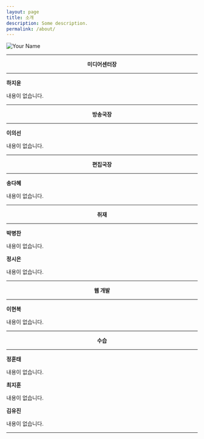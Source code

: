```yaml
---
layout: page
title: 소개
description: Some description.
permalink: /about/
---
```


<img itemprop="image" class="img-rounded" src="http://res.cloudinary.com/dm7h7e8xj/image/upload/c_fill,h_200,w_200/v1504971955/neo_ruqszk.jpg" alt="Your Name">

<hr/>
<center><strong>미디어센터장</center></strong>
<hr/>

**하지윤**

내용이 없습니다.
<hr/>
<center><strong>방송국장</strong></center>
<hr/>

**이의선**

내용이 없습니다.
<hr/>
<center><strong>편집국장</strong></center>
<hr/>

**송다혜**

내용이 없습니다.
<hr/>
<center><strong>취재</strong></center>
<hr/>

**박병찬**

내용이 없습니다.

**정시은**

내용이 없습니다.
<hr/>
<center><strong>웹 개발</strong></center> 
<hr/>

**이현복**

내용이 없습니다.
<hr/>
<center><strong>수습</strong></center>
<hr/>

**정훈태**

내용이 없습니다.
 
**최지훈**

내용이 없습니다.
 
**김유진**

내용이 없습니다.
<hr/>
